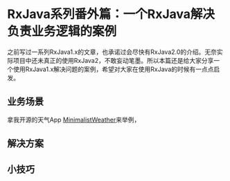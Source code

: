 # RxJava系列番外篇：一个RxJava解决负责业务逻辑的案例

之前写过一系列RxJava1.x的文章，也承诺过会尽快有RxJava2.0的介绍。无奈实际项目中还未真正的使用RxJava2，不敢妄动笔墨。所以本篇还是给大家分享一个使用RxJava1.x解决问题的案例，希望对大家在使用RxJava的时候有一点点启发。

## 业务场景

拿我开源的天气App [MinimalistWeather](https://github.com/BaronZ88/MinimalistWeather)来举例，

## 解决方案

## 小技巧


